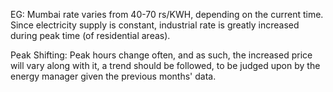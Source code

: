 EG:
Mumbai rate varies from 40-70 rs/KWH, depending on the current time.
Since electricity supply is constant, industrial rate is greatly increased during peak time (of residential areas).

Peak Shifting: Peak hours change often, and as such, the increased price will vary along with it, a trend should be followed, to be judged upon by the energy manager given the previous months' data.